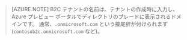 > [AZURE.NOTE] B2C テナントの名前は、テナントの作成時に入力し、Azure プレビュー ポータルでディレクトリのブレードに表示されるドメインです。  通常、`.onmicrosoft.com` という接尾辞が付けられます (`contosob2c.onmicrosoft.com` など)。

